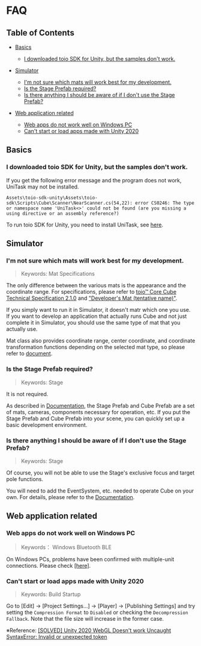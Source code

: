 # FAQ

## Table of Contents

- [Basics](FAQ.md#basics)
    - [I downloaded toio SDK for Unity, but the samples don't work.](FAQ.md#i-downloaded-toio-sdk-for-unity-but-the-samples-dont-work)

- [Simulator](FAQ.md#simulator)
    - [I'm not sure which mats will work best for my development.](FAQ.md#im-not-sure-which-mats-will-work-best-for-my-development)
    - [Is the Stage Prefab required?](FAQ.md#is-the-stage-prefab-required)
    - [Is there anything I should be aware of if I don't use the Stage Prefab?](FAQ.md#is-there-anything-i-should-be-aware-of-if-i-dont-use-the-stage-prefab)

- [Web application related](FAQ.md#web-application-related)
    - [Web apps do not work well on Windows PC](FAQ.md#web-apps-do-not-work-well-on-windows-pc)
    - [Can't start or load apps made with Unity 2020](FAQ.md#Cant-start-or-load-apps-made-with-Unity-2020)

## Basics

### I downloaded toio SDK for Unity, but the samples don't work.

If you get the following error message and the program does not work, UniTask may not be installed.

```
Assets\toio-sdk-unity\Assets\toio-sdk\Scripts\Cube\Scanner\NearScanner.cs(54,22): error CS0246: The type or namespace name 'UniTask<>' could not be found (are you missing a using directive or an assembly reference?)
```

To run toio SDK for Unity, you need to install UniTask, see [here](download_sdk.md#install-unitask).

## Simulator

### I'm not sure which mats will work best for my development.
> Keywords: Mat Specifications

The only difference between the various mats is the appearance and the coordinate range. For specifications, please refer to [toio™ Core Cube Technical Specification 2.1.0](https://toio.github.io/toio-spec/en/docs/hardware_position_id) and ["Developer's Mat (tentative name)"](https://toio.io/blog/detail/20200423-1.html).

If you simply want to run it in Simulator, it doesn't matr which one you use.<br>
If you want to develop an application that actually runs Cube and not just complete it in Simulator, you should use the same type of mat that you actually use.

Mat class also provides coordinate range, center coordinate, and coordinate transformation functions depending on the selected mat type, so please refer to [document](usage_simulator.md#2-mat-prefab).

### Is the Stage Prefab required?
> Keywords: Stage

It is not required.

As described in [Documentation](usage_simulator.md#5-stage-prefab), the Stage Prefab and Cube Prefab are a set of mats, cameras, components necessary for operation, etc. If you put the Stage Prefab and Cube Prefab into your scene, you can quickly set up a basic development environment.

### Is there anything I should be aware of if I don't use the Stage Prefab?
> Keywords: Stage

Of course, you will not be able to use the Stage's exclusive focus and target pole functions.

You will need to add the EventSystem, etc. needed to operate Cube on your own. For details, please refer to the [Documentation](usage_simulator.md#45-manipulating-cube-objects-cubeinteraction).

## Web application related

### Web apps do not work well on Windows PC
> Keywords： Windows Bluetooth BLE

On Windows PCs, problems have been confirmed with multiple-unit connections. Please check [[here]](build_web.md#unstable-multi-unit-connection-using-windows-pc).

### Can't start or load apps made with Unity 2020
> Keywords: Build Startup

Go to [Edit] -> [Project Settings...] -> [Player] -> [Publishing Settings] and try setting the `Compression Format` to `Disabled` or checking the `Decompression Fallback`. Note that the file size will increase in the former case.

※Reference: [[SOLVED] Unity 2020 WebGL Doesn't work Uncaught SyntaxError: Invalid or unexpected token](https://forum.unity.com/threads/solved-unity-2020-webgl-doesnt-work-uncaught-syntaxerror-invalid-or-unexpected-token.872581/#post-6480523)